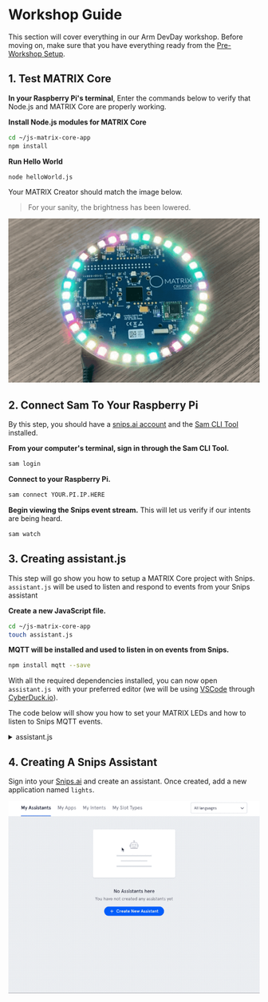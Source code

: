 # Workshop Guide
This section will cover everything in our Arm DevDay workshop. Before moving on, make sure that you have everything ready from the [Pre-Workshop Setup](PreWorkshop.md).

## 1. Test MATRIX Core
**In your Raspberry Pi's terminal**, Enter the commands below to verify that Node.js and MATRIX Core are properly working.

**Install Node.js modules for MATRIX Core**
```bash
cd ~/js-matrix-core-app
npm install
```
**Run Hello World**
```bash
node helloWorld.js
```
Your MATRIX Creator should match the image below.

> For your sanity, the brightness has been lowered.

![](images/matrix-hello-world.gif)

## 2. Connect Sam To Your Raspberry Pi
By this step, you should have a [snips.ai account](https://console.snips.ai/login) and the [Sam CLI Tool](https://snips.gitbook.io/getting-started/installation) installed.

**From your computer's terminal, sign in through the Sam CLI Tool.**
```bash
sam login
```
**Connect to your Raspberry Pi.**
```bash
sam connect YOUR.PI.IP.HERE
```
**Begin viewing the Snips event stream.** This will let us verify if our intents are being heard.
```bash
sam watch
```

## 3. Creating assistant.js
This step will go show you how to setup a MATRIX Core project with Snips. `assistant.js` will be used to listen and respond to events from your Snips assistant

**Create a new JavaScript file.**
```bash
cd ~/js-matrix-core-app
touch assistant.js
```
**MQTT will be installed and used to listen in on events from Snips.**
```bash
npm install mqtt --save
```
With all the required dependencies installed, you can now open `assistant.js ` with your preferred editor (we will be using [VSCode](https://code.visualstudio.com/) through [CyberDuck.io](https://cyberduck.io/)).

The code below will show you how to set your MATRIX LEDs and how to listen to Snips MQTT events.
<details close>
<summary>
assistant.js
</summary>

```js
// MATRIX Core Dependencies
var zmq = require('zeromq');
var core = require('matrix-protos').matrix_io.malos.v1;
var matrix_ip = '127.0.0.1';
var matrix_everloop_base_port = 20021;
var matrix_device_leds = 35;// Hard coded LED count
// Snips.ai Dependencies
var snipsUserName = "YOUR_SNIPS_USERNAME_HERE";
var mqtt = require('mqtt');
var client  = mqtt.connect('mqtt://' + matrix_ip, { port: 1883 });

// - Easy MATRIX LED function
function led(colors){
  // Create & connect Pusher socket to Base Port
  var configSocket = zmq.socket('push');
  configSocket.connect('tcp://' + matrix_ip + ':' + matrix_everloop_base_port);

  // Create an empty Everloop image
  var image = core.io.EverloopImage.create();
  // Set each LED color in Everloop image
  image.led = new Array(matrix_device_leds).fill(colors);

  // Create MATRIX configuration and add Everloop image
  var config = core.driver.DriverConfig.create({'image': image});
  // Send configuration
  configSocket.send(core.driver.DriverConfig.encode(config).finish());
}

// On connection to Snips' MQTT server
client.on('connect', function() {
  console.log("Connected to " + matrix_ip);
  // Events to listen for
	client.subscribe('hermes/hotword/default/detected');// Wakeword
	client.subscribe('hermes/dialogueManager/sessionEnded');// Conversation end
});
// On data from Snips' MQTT server
client.on('message', function(topic, message) {
  switch(topic) {
    // On Wakeword
    case 'hermes/hotword/default/detected':
      console.log('Wakeword Detected')
      led({blue: 100});
      break;
    // On Conversation End
    case 'hermes/dialogueManager/sessionEnded':
      console.log('Session Ended');
      led({green: 100});
      break;
  }
});
```
</details>

## 4. Creating A Snips Assistant
Sign into your [Snips.ai](https://console.snips.ai/login) and create an assistant. Once created, add a new application named `lights`.

<img src="images/create_assistant_and_app.gif" />

